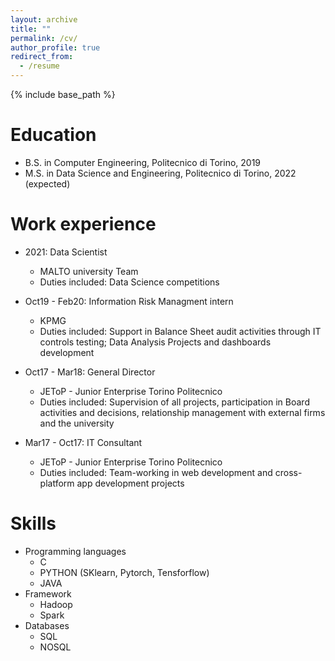 ```yaml
---
layout: archive
title: ""
permalink: /cv/
author_profile: true
redirect_from:
  - /resume
---
```


{% include base_path %}

Education
======
* B.S. in Computer Engineering, Politecnico di Torino, 2019
* M.S. in Data Science and Engineering, Politecnico di Torino, 2022 (expected)


Work experience
======
* 2021: Data Scientist
  * MALTO university Team
  * Duties included: Data Science competitions


* Oct19 - Feb20: Information Risk Managment intern
  * KPMG
  * Duties included: Support in Balance Sheet audit activities through IT controls testing; Data Analysis Projects and dashboards development

* Oct17 - Mar18: General Director
  * JEToP - Junior Enterprise Torino Politecnico
  * Duties included: Supervision of all projects, participation in Board activities and decisions, relationship management with external firms and the university

* Mar17 - Oct17: IT Consultant
  * JEToP - Junior Enterprise Torino Politecnico
  * Duties included: Team-working in web development and cross-platform app development projects


Skills
======
* Programming languages
  * C
  * PYTHON (SKlearn, Pytorch, Tensforflow)
  * JAVA
* Framework
  * Hadoop
  * Spark
* Databases
  * SQL
  * NOSQL
 


